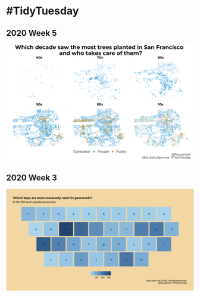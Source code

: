 # #TidyTuesday

## 2020 Week 5

![Week 5](https://raw.githubusercontent.com/ahermanski/tidytuesday/master/plots/Tidytuesday_week_5.png)

## 2020 Week 3

![Week 3](https://raw.githubusercontent.com/ahermanski/tidytuesday/master/plots/Tidytuesday_week_3_rect.png)
